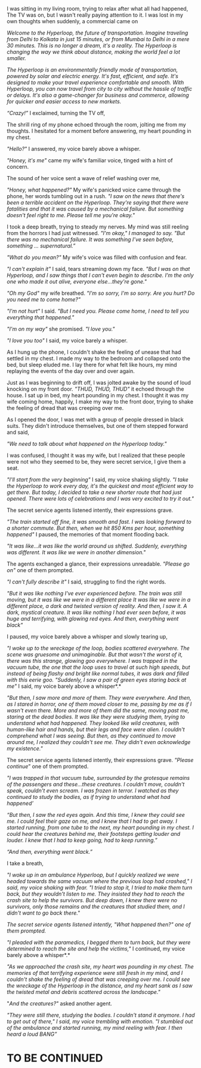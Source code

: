   

I was sitting in my living room, trying to relax after what all had happened, The TV was on, but I wasn't really paying attention to it. I was lost in my own thoughts when suddenly, a commercial came on

*Welcome to the Hyperloop, the future of transportation. Imagine traveling from Delhi to Kolkata in just 15 minutes, or from Mumbai to Delhi in a mere 30 minutes. This is no longer a dream, it's a reality. The Hyperloop is changing the way we think about distance, making the world feel a lot smaller.*

*The Hyperloop is an environmentally friendly mode of transportation, powered by solar and electric energy. It's fast, efficient, and safe. It's designed to make your travel experience comfortable and smooth. With Hyperloop, you can now travel from city to city without the hassle of traffic or delays. It's also a game-changer for business and commerce, allowing for quicker and easier access to new markets.*

*“Crazy!”* I exclaimed, turning the TV off,

The shrill ring of my phone echoed through the room, jolting me from my thoughts. I hesitated for a moment before answering, my heart pounding in my chest.

*"Hello?"* I answered, my voice barely above a whisper.

*"Honey, it's me"* came my wife's familiar voice, tinged with a hint of concern.

The sound of her voice sent a wave of relief washing over me,

*"Honey, what happened?"* My wife's panicked voice came through the phone, her words tumbling out in a rush. *"I saw on the news that there's been a terrible accident on the Hyperloop. They're saying that there were fatalities and that it was caused by a mechanical failure. But something doesn't feel right to me. Please tell me you're okay."*

I took a deep breath, trying to steady my nerves. My mind was still reeling from the horrors I had just witnessed. *"I'm okay," I managed to say. "But there was no mechanical failure. It was something I’ve seen before, something ... supernatural.”*

*"What do you mean?"* My wife's voice was filled with confusion and fear.

*"I can't explain it"* I said, tears streaming down my face. *"But I was on that Hyperloop, and I saw things that I can't even begin to describe. I'm the only one who made it out alive, everyone else...they're gone."*

*"Oh my God"* my wife breathed. *"I'm so sorry, I'm so sorry. Are you hurt? Do you need me to come home?"* 

*"I'm not hurt"* I said. *"But I need you. Please come home, I need to tell you everything that happened."*

*"I'm on my way"* she promised. *"I love you."*

*"I love you too"* I said, my voice barely a whisper.

As I hung up the phone, I couldn't shake the feeling of unease that had settled in my chest. I made my way to the bedroom and collapsed onto the bed, but sleep eluded me. I lay there for what felt like hours, my mind replaying the events of the day over and over again.

Just as I was beginning to drift off, I was jolted awake by the sound of loud knocking on my front door. *"THUD, THUD, THUD"* it echoed through the house. I sat up in bed, my heart pounding in my chest. I thought it was my wife coming home, happily, I make my way to the front door, trying to shake the feeling of dread that was creeping over me.

As I opened the door, I was met with a group of people dressed in black suits. They didn't introduce themselves, but one of them stepped forward and said, 

*"We need to talk about what happened on the Hyperloop today."* 

I was confused, I thought it was my wife, but I realized that these people were not who they seemed to be, they were secret service, I give them a seat.

*"I'll start from the very beginning"* I said, my voice shaking slightly. *"I take the Hyperloop to work every day, it's the quickest and most efficient way to get there. But today, I decided to take a new shorter route that had just opened. There were lots of celebrations and I was very excited to try it out."*

The secret service agents listened intently, their expressions grave.

*"The train started off fine, it was smooth and fast. I was looking forward to a shorter commute. But then, when we hit 850 Kms per hour, something happened"* I paused, the memories of that moment flooding back. 

*"It was like...it was like the world around us shifted. Suddenly, everything was different. It was like we were in another dimension."*

The agents exchanged a glance, their expressions unreadable. *"Please go on"* one of them prompted.

*"I can't fully describe it"* I said, struggling to find the right words. 

*"But it was like nothing I've ever experienced before. The train was still moving, but it was like we were in a different place It was like we were in a different place, a dark and twisted version of reality. And then, I saw it. A dark, mystical creature. It was like nothing I had ever seen before, it was huge and terrifying, with glowing red eyes. And then, everything went black"*

I paused, my voice barely above a whisper and slowly tearing up,

*"I woke up to the wreckage of the loop, bodies scattered everywhere. The scene was gruesome and unimaginable. But that wasn't the worst of it, there was this strange, glowing goo everywhere. I was trapped in the vacuum tube, the one that the loop uses to travel at such high speeds, but instead of being flashy and bright like normal tubes, it was dark and filled with this eerie goo. "Suddenly, I saw a pair of green eyes staring back at me"* I said, my voice barely above a whisper*.* 

*"But then, I saw more and more of them. They were everywhere. And then, as I stared in horror, one of them moved closer to me, passing by me as if I wasn't even there. More and more of them did the same, moving past me, staring at the dead bodies. It was like they were studying them, trying to understand what had happened. They looked like wild creatures, with human-like hair and hands, but their legs and face were alien. I couldn't comprehend what I was seeing. But then, as they continued to move around me, I realized they couldn't see me. They didn't even acknowledge my existence."*

The secret service agents listened intently, their expressions grave. *"Please continue*” one of them prompted.

*"I was trapped in that vacuum tube, surrounded by the grotesque remains of the passengers and these...these creatures. I couldn't move, couldn't speak, couldn't even scream. I was frozen in terror. I watched as they continued to study the bodies, as if trying to understand what had happened’*

*“But then, I saw the red eyes again. And this time, I knew they could see me. I could feel their gaze on me, and I knew that I had to get away. I started running, from one tube to the next, my heart pounding in my chest. I could hear the creatures behind me, their footsteps getting louder and louder. I knew that I had to keep going, had to keep running.”*

*“And then, everything went black.”*

I take a breath,

*"I woke up in an ambulance Hyperloop, but I quickly realized we were headed towards the same vacuum where the previous loop had crashed," I said, my voice shaking with fear. "I tried to stop it, I tried to make them turn back, but they wouldn't listen to me. They insisted they had to reach the crash site to help the survivors. But deep down, I knew there were no survivors, only those remains and the creatures that studied them, and I didn't want to go back there."*

*The secret service agents listened intently, "What happened then?" one of them prompted.*

*"I pleaded with the paramedics, I begged them to turn back, but they were determined to reach the site and help the victims,"* I continued, my voice barely above a whisper*.* 

*"As we approached the crash site, my heart was pounding in my chest. The memories of that terrifying experience were still fresh in my mind, and I couldn't shake the feeling of dread that was creeping over me. I could see the wreckage of the Hyperloop in the distance, and my heart sank as I saw the twisted metal and debris scattered across the landscape."*

"*And the creatures?"* asked another agent.

*"They were still there, studying the bodies. I couldn't stand it anymore. I had to get out of there," I said, my voice trembling with emotion. "I stumbled out of the ambulance and started running, my mind reeling with fear. I then heard a loud BANG”*  
 

# TO BE CONTINUED